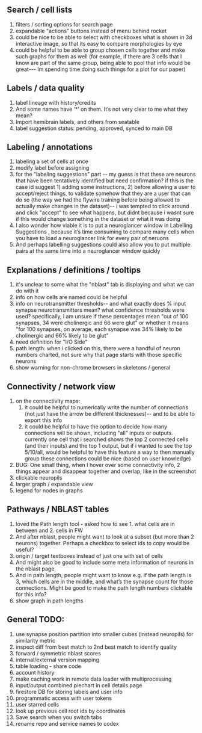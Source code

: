 ## Search / cell lists
1. filters / sorting options for search page
1. expandable "actions" buttons instead of menu behind rocket
1. could be nice to be able to select with checkboxes what is shown in 3d interactive image, so that its easy to compare morphologies by eye
1. could be helpful to be able to group chosen cells together and make such graphs for them as well (for example, if there are 3 cells that I know are
   part of the same group, being able to pool that info would be great--- Im spending time doing such things for a plot for our paper)

## Labels / data quality
1. label lineage with history/credits
1. And some names have ‘*’ on them. It’s not very clear to me what they mean?
1. Import hemibrain labels, and others from seatable
1. label suggestion status: pending, approved, synced to main DB

## Labeling / annotations
1. labeling a set of cells at once
1. modify label before assigning
1. for the "labeling suggestions" part -- my guess is that these are neurons that have been tentatively identified but need confirmation? if this is the case 
   id suggest 1) adding some instructions, 2) before allowing a user to accept/reject things, to validate somehow that they are a user that can do so 
   (the way we had the flywire training before being allowed to actually make changes in the dataset)-- i was tempted to click around and click 
   "accept" to see what happens, but didnt because i wasnt sure if this would change something in the dataset or what it was doing
1. I also wonder how viable it is to put a neuroglancer window in Labelling Suggestions , because it’s time consuming to
   compare many cells when you have to load a neuroglancer link for every pair of neruons
1. And perhaps labelling suggestions could also allow you to put multiple pairs at the same time into a neuroglancer window quickly

## Explanations / definitions / tooltips
1. it's unclear to some what the "nblast" tab is displaying and what we can do with it
1. info on how cells are named could be helpful
1. info on neurotransmitter thresholds-- and what exactly does % input synapse neurotransmitters mean? what confidence thresholds were used? specifically, i am unsure if these percentages mean "out of 100 synapses, 34 were cholinergic and 66 were glut" or whether it means "for 100 synapses, on average, each synapse was 34% likely to be cholinergic and  66% likely to be glut"
1. need definition for "I/O Side"
1. path length: when i clicked on this, there were a handful of neuron numbers charted, not sure why that page starts with those specific neurons
1. show warning for non-chrome browsers in skeletons / general

## Connectivity / network view
1. on the connectivity maps:
   1. it could be helpful to numerically write the number of connections (not just have the arrow be different thicknesses)-- and to be able to export this info
   1. it could be helpful to have the option to decide how many connections will be shown, including "all" inputs or outputs. currently one cell that 
      i searched shows the top 2 connected cells (and their inputs) and the top 1 output, but if i wanted to see the top 5/10/all, would be helpful to have this feature 
      a way to then manually  group these connections could be nice (based on user knowledge)
1. BUG: One small thing, when I hover over some connectivity info, 2 things appear and disappear together and overlap, like in the screenshot
1. clickable neuropils
1. larger graph / expandable view
1. legend for nodes in graphs

## Pathways / NBLAST tables
1. loved the Path length tool - asked how to see 1. what cells are in between and 2. cells in FW
1. And after nblast, people might want to look at a subset (but more than 2 neurons) together. Perhaps a checkbox to select ids to copy would be useful?
1. origin / target textboxes instead of just one with set of cells
1. And might also be good to include some meta information of neurons in the nblast page
1. And in path length, people might want to know e.g. if the path length is 3, which cells are in the middle, and what’s 
   the synapse count for those connections. Might be good to make the path length numbers clickable for this info?
1. show graph in path lengths

## General TODO:
1. use synapse position partition into smaller cubes (instead neuropils) for similarity metric
1. inspect diff from best match to 2nd best match to identify quality
1. forward / symmetric nblast scores
1. internal/external version mapping
1. table loading - share code
1. account history
1. make caching work in remote data loader with multiprocessing
1. input/output combined piechart in cell details page
1. firestore DB for storing labels and user info
1. programmatic access with user tokens
1. user starred cells
1. look up previous cell root ids by coordinates
1. Save search when you switch tabs
1. rename repo and service names to codex
 
